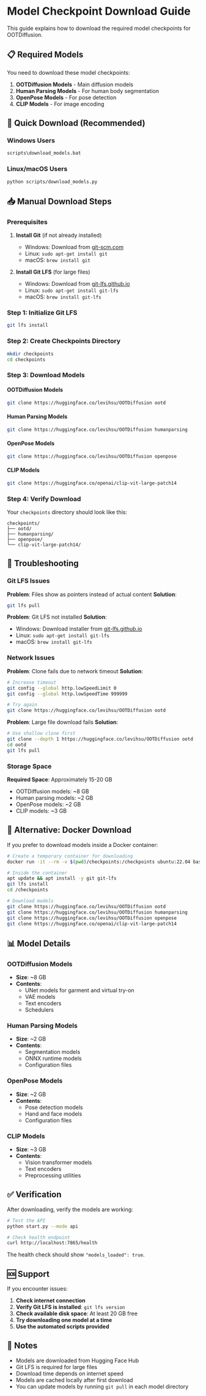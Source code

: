 # Model Checkpoint Download Guide

This guide explains how to download the required model checkpoints for OOTDiffusion.

## 📋 Required Models

You need to download these model checkpoints:

1. **OOTDiffusion Models** - Main diffusion models
2. **Human Parsing Models** - For human body segmentation
3. **OpenPose Models** - For pose detection
4. **CLIP Models** - For image encoding

## 🚀 Quick Download (Recommended)

### Windows Users
```cmd
scripts\download_models.bat
```

### Linux/macOS Users
```bash
python scripts/download_models.py
```

## 📥 Manual Download Steps

### Prerequisites

1. **Install Git** (if not already installed)
   - Windows: Download from [git-scm.com](https://git-scm.com/download/win)
   - Linux: `sudo apt-get install git`
   - macOS: `brew install git`

2. **Install Git LFS** (for large files)
   - Windows: Download from [git-lfs.github.io](https://git-lfs.github.io/)
   - Linux: `sudo apt-get install git-lfs`
   - macOS: `brew install git-lfs`

### Step 1: Initialize Git LFS
```bash
git lfs install
```

### Step 2: Create Checkpoints Directory
```bash
mkdir checkpoints
cd checkpoints
```

### Step 3: Download Models

#### OOTDiffusion Models
```bash
git clone https://huggingface.co/levihsu/OOTDiffusion ootd
```

#### Human Parsing Models
```bash
git clone https://huggingface.co/levihsu/OOTDiffusion humanparsing
```

#### OpenPose Models
```bash
git clone https://huggingface.co/levihsu/OOTDiffusion openpose
```

#### CLIP Models
```bash
git clone https://huggingface.co/openai/clip-vit-large-patch14
```

### Step 4: Verify Download
Your `checkpoints` directory should look like this:
```
checkpoints/
├── ootd/
├── humanparsing/
├── openpose/
└── clip-vit-large-patch14/
```

## 🔧 Troubleshooting

### Git LFS Issues

**Problem**: Files show as pointers instead of actual content
**Solution**:
```bash
git lfs pull
```

**Problem**: Git LFS not installed
**Solution**:
- Windows: Download installer from [git-lfs.github.io](https://git-lfs.github.io/)
- Linux: `sudo apt-get install git-lfs`
- macOS: `brew install git-lfs`

### Network Issues

**Problem**: Clone fails due to network timeout
**Solution**:
```bash
# Increase timeout
git config --global http.lowSpeedLimit 0
git config --global http.lowSpeedTime 999999

# Try again
git clone https://huggingface.co/levihsu/OOTDiffusion ootd
```

**Problem**: Large file download fails
**Solution**:
```bash
# Use shallow clone first
git clone --depth 1 https://huggingface.co/levihsu/OOTDiffusion ootd
cd ootd
git lfs pull
```

### Storage Space

**Required Space**: Approximately 15-20 GB
- OOTDiffusion models: ~8 GB
- Human parsing models: ~2 GB
- OpenPose models: ~2 GB
- CLIP models: ~3 GB

## 🐳 Alternative: Docker Download

If you prefer to download models inside a Docker container:

```bash
# Create a temporary container for downloading
docker run -it --rm -v $(pwd)/checkpoints:/checkpoints ubuntu:22.04 bash

# Inside the container
apt update && apt install -y git git-lfs
git lfs install
cd /checkpoints

# Download models
git clone https://huggingface.co/levihsu/OOTDiffusion ootd
git clone https://huggingface.co/levihsu/OOTDiffusion humanparsing
git clone https://huggingface.co/levihsu/OOTDiffusion openpose
git clone https://huggingface.co/openai/clip-vit-large-patch14
```

## 📊 Model Details

### OOTDiffusion Models
- **Size**: ~8 GB
- **Contents**: 
  - UNet models for garment and virtual try-on
  - VAE models
  - Text encoders
  - Schedulers

### Human Parsing Models
- **Size**: ~2 GB
- **Contents**:
  - Segmentation models
  - ONNX runtime models
  - Configuration files

### OpenPose Models
- **Size**: ~2 GB
- **Contents**:
  - Pose detection models
  - Hand and face models
  - Configuration files

### CLIP Models
- **Size**: ~3 GB
- **Contents**:
  - Vision transformer models
  - Text encoders
  - Preprocessing utilities

## ✅ Verification

After downloading, verify the models are working:

```bash
# Test the API
python start.py --mode api

# Check health endpoint
curl http://localhost:7865/health
```

The health check should show `"models_loaded": true`.

## 🆘 Support

If you encounter issues:

1. **Check internet connection**
2. **Verify Git LFS is installed**: `git lfs version`
3. **Check available disk space**: At least 20 GB free
4. **Try downloading one model at a time**
5. **Use the automated scripts provided**

## 📝 Notes

- Models are downloaded from Hugging Face Hub
- Git LFS is required for large files
- Download time depends on internet speed
- Models are cached locally after first download
- You can update models by running `git pull` in each model directory
